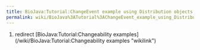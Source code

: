 ```yaml
---
title: BioJava:Tutorial:ChangeEvent example using Distribution objects
permalink: wiki/BioJava%3ATutorial%3AChangeEvent_example_using_Distribution_objects
---
```


1.  redirect [BioJava:Tutorial:Changeability
    examples](/wiki/BioJava:Tutorial:Changeability examples "wikilink")

